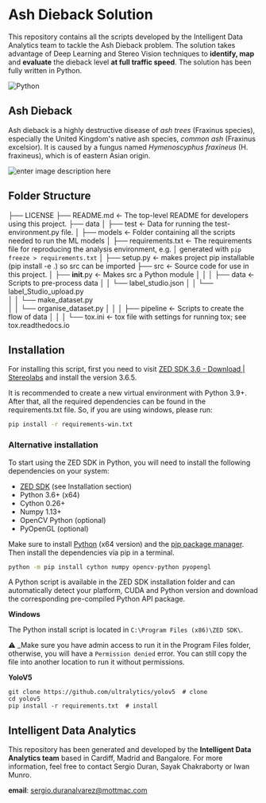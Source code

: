 # Ash Dieback Solution

This repository contains all the scripts developed by the Intelligent Data Analytics team to tackle the Ash Dieback problem. The solution takes advantage of Deep Learning and Stereo Vision techniques to **identify, map** and **evaluate** the dieback level **at full traffic speed**. The solution has been fully written in Python.

![Python](https://upload.wikimedia.org/wikipedia/commons/thumb/f/f8/Python_logo_and_wordmark.svg/1200px-Python_logo_and_wordmark.svg.png)


## Ash Dieback

Ash dieback is a highly destructive disease of *ash trees* (Fraxinus species), especially the United Kingdom's native ash species, *common ash* (Fraxinus excelsior). It is caused by a fungus named *Hymenoscyphus fraxineus* (H. fraxineus), which is of eastern Asian origin.

![enter image description here](https://www.telegraph.co.uk/multimedia/archive/03394/ash-dieback_3394605b.jpg)

## Folder Structure
├── LICENSE
    ├── README.md          <- The top-level README for developers using this project.
    ├── data
    │   ├── test       <- Data for running the test-environment.py file.
    │
    ├── models             <- Folder containing all the scripts needed to run the ML models
    │
    ├── requirements.txt   <- The requirements file for reproducing the analysis environment, e.g.
    │                         generated with `pip freeze > requirements.txt`
    │
    ├── setup.py           <- makes project pip installable (pip install -e .) so src can be imported
    ├── src                <- Source code for use in this project.
    │   ├── __init__.py    <- Makes src a Python module
    │   │
    │   ├── data           <- Scripts to pre-process data
    │   │   └── label_studio.json
    │   │   └── label_Studio_upload.py    
    │   │   └── make_dataset.py    
    │   │   └── organise_dataset.py
    │   │
    │   ├── pipeline       <- Scripts to create the flow of data
    │   │
    │
    └── tox.ini            <- tox file with settings for running tox; see tox.readthedocs.io

## Installation
For installing this script, first you need to visit [ZED SDK 3.6 - Download | Stereolabs](https://www.stereolabs.com/developers/release/) and install the version 3.6.5.

It is recommended to create a new virtual environment with Python 3.9+. After that, all the required dependencies can be found in the requirements.txt file. So, if you are using windows, please run:

```bash
pip install -r requirements-win.txt
```
### Alternative installation
To start using the ZED SDK in Python, you will need to install the following dependencies on your system:

-   [ZED SDK](https://www.stereolabs.com/developers/release/)  (see Installation section)
-   Python 3.6+ (x64)
-   Cython 0.26+
-   Numpy 1.13+
-   OpenCV Python (optional)
-   PyOpenGL (optional)

Make sure to install  [Python](https://www.python.org/)  (x64 version) and the  [pip package manager](https://pip.pypa.io/en/stable/installing/). Then install the dependencies via pip in a terminal.

```bash
python -m pip install cython numpy opencv-python pyopengl
```

A Python script is available in the ZED SDK installation folder and can automatically detect your platform, CUDA and Python version and download the corresponding pre-compiled Python API package.

**Windows**

The Python install script is located in  `C:\Program Files (x86)\ZED SDK\`.

⚠  _Make sure you have admin access to run it in the Program Files folder, otherwise, you will have a  `Permission denied` error. You can still copy the file into another location to run it without permissions.

**YoloV5**

    git clone https://github.com/ultralytics/yolov5  # clone
    cd yolov5
    pip install -r requirements.txt  # install


## Intelligent Data Analytics

This repository has been generated and developed by the **Intelligent Data Analytics team** based in Cardiff, Madrid and Bangalore. For more information, feel free to contact Sergio Duran, Sayak Chakraborty or Iwan Munro.

**email**: sergio.duranalvarez@mottmac.com



